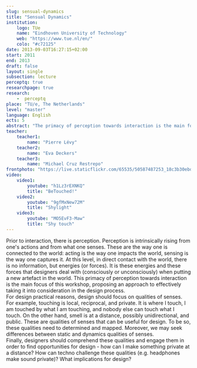 ```yaml
---
slug: sensual-dynamics
title: "Sensual Dynamics"
institution:
    logo: TUe
    name: "Eindhoven University of Technology"
    web: "https://www.tue.nl/en/"
    colo: "#c72125"
date: 2013-09-03T16:27:15+02:00
start: 2011
end: 2013
draft: false
layout: single
subsection: lecture
perceptq: true
researchpage: true
research: 
    -  perceptq
place: "TU/e, The Netherlands"
level: "master"
language: English
ects: 5
abstract: "The primacy of perception towards interaction is the main focus of this workshop, proposing an approach to effectively taking it into consideration in the design process."
teacher:
    teacher1:
        name: "Pierre Lévy"
    teacher2:
        name: "Eva Deckers"
    teacher3:
        name: "Michael Cruz Restrepo"
frontphoto: "https://live.staticflickr.com/65535/50587487253_18c3b30ebd.jpg"
video:
    video1:
        youtube: "h1Lz3rEXNKQ"
        title: "BeTouched!"
    video2:
        youtube: "9gfMxNew72M"
        title: "Shylight"
    video3:
        youtube: "MO5EvF3-Maw"
        title: "Shy touch"
---
```

Prior to interaction, there is perception. Perception is intrinsically rising from one's actions and from what one senses. These are the way one is connected to the world: acting is the way one impacts the world, sensing is the way one captures it. At this level, in direct contact with the world, there is no information, but energies (or forces). It is these energies and these forces that designers deal with (consciously or unconsciously) when putting a new artefact in the world. This primacy of perception towards interaction is the main focus of this workshop, proposing an approach to effectively taking it into consideration in the design process.  
For design practical reasons, design should focus on qualities of senses. For example, touching is local, reciprocal, and private. It is where I touch, I am touched by what I am touching, and nobody else can touch what I touch. On the other hand, smell is at a distance, possibly unidirectional, and public. These are qualities of senses that can be useful for design. To be so, these qualities need to determined and mapped. Moreover, we may seek differences between static and dynamics qualities of senses.  
Finally, designers should comprehend these qualities and engage them in order to find opportunities for design - how can I make something private at a distance? How can techno challenge these qualities (e.g. headphones make sound private)? What implications for design?

